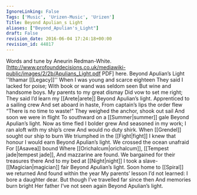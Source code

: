 ```yaml
---
IgnoreLinking: False
Tags: ['Music', 'Urizen-Music', 'Urizen']
Title: Beyond Apulian_s Light
aliases: ["Beyond_Apulian's_Light"]
draft: False
revision_date: 2016-06-04 17:24:18+00:00
revision_id: 44817
---
```


Words and tune by Aneurin Redman-White.  [http://www.profounddecisions.co.uk/mediawiki-public/images/2/2b/Apulians_Light.pdf PDF] here.
Beyond Apulian’s Light
''Ithamar [[Legacy]]''
When I was young and scarce eighteen
They said I lacked for poise;
With book or wand was seldom seen
But wine and handsome boys.
My parents to my great dismay
Did vow to set me right;
They said I’d learn my [[Arete|arete]]
Beyond Apulian’s light.
Apprenticed to a sailing crew
And set aboard in haste,
From captain’s lips the order flew
“There is no time to waste!”
They weighed the anchor, shook out sail
And soon we were in flight
To southward on a [[Summer|summer]] gale
Beyond Apulian’s light.
Now as time fled I bolder grew
And seasoned in my work;
I ran aloft with my ship’s crew
And would no duty shirk.
When [[Grendel]] sought our ship to burn
We triumphed in the [[Fight|fight]]
I knew that honour I would earn
Beyond Apulian’s light.
We crossed the ocean unafraid
For [[Asavea]] bound
Where [[Orichalcum|orichalcum]], [[Tempest jade|tempest jade]],
And mazzarine are found.
We bargained for their treasures there
And to my bed at [[Night|night]]
I took a slave-[[Magician|magician]] fair
Beyond Apulian’s light.
Soon home to [[Spiral]] we returned
And found within the year
My parents’ lesson I’d not learned:
I bore a daughter dear.
But though I’ve travelled far since then
And memories burn bright
Her father I’ve not seen again
Beyond Apulian’s light.